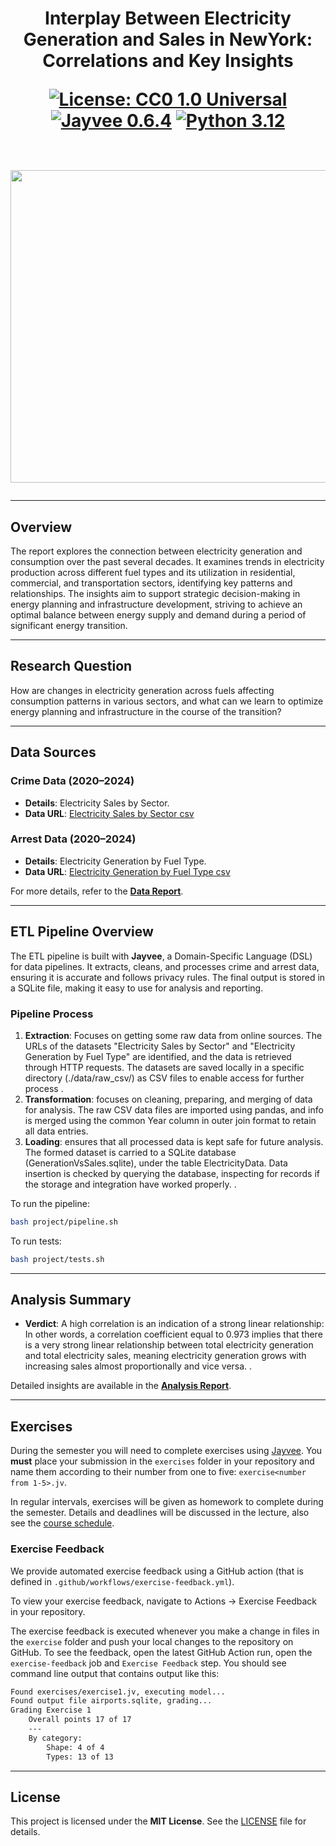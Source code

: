 <div align="center">
<h1 align="center"> Interplay Between Electricity Generation and Sales in NewYork: Correlations and Key Insights 


[![License: CC0 1.0 Universal](https://img.shields.io/badge/License-CC0_1.0_Universal-lightgrey.svg)](https://creativecommons.org/publicdomain/zero/1.0/legalcode)	  [![Jayvee 0.6.4](https://img.shields.io/badge/Jayvee-0.6.4-yellowgreen.svg)](https://jvalue.github.io/jayvee/docs/dev/intro) [![Python 3.12](https://img.shields.io/badge/Python-3.12-blue.svg)](https://www.python.org/downloads/release/python-3128/)

<br><img src="data/DALL·E 2025-01-22 23.06.51 - An artistic illustration of electricity flowing from various power plants (nuclear, solar, wind, and coal) represented visually with glowing, color-co.webp" width="1000" height="500">

</div>

---

## **Overview**
The report explores the connection between electricity generation and consumption over the past several decades. It examines trends in electricity production across different fuel types and its utilization in residential, commercial, and transportation sectors, identifying key patterns and relationships. The insights aim to support strategic decision-making in energy planning and infrastructure development, striving to achieve an optimal balance between energy supply and demand during a period of significant energy transition.

---

## **Research Question**
How are changes in electricity generation across fuels affecting consumption patterns in various sectors, and what can we learn to optimize energy planning and infrastructure in the course of the transition?  

---

## **Data Sources**

### **Crime Data (2020–2024)**
- **Details**: Electricity Sales by Sector.
- **Data URL**: [Electricity Sales by Sector csv](https://catalog.data.gov/dataset/electricity-sales-by-sector-gwh-beginning-1980-1f109/resource/65764672-4abb-4bcf-bd76-3eba55f77315. )  

### **Arrest Data (2020–2024)**
- **Details**:  Electricity Generation by Fuel Type.
- **Data URL**: [ Electricity Generation by Fuel Type csv](https://catalog.data.gov/dataset/electric-generation-by-fuel-type-gwh-beginning-1960/resource/df1528d1-bdd0-4594-8ef8-793b298cfdd5. )  

For more details, refer to the [**Data Report**](project/data-report.pdf).

---

## **ETL Pipeline Overview**
The ETL pipeline is built with **Jayvee**, a Domain-Specific Language (DSL) for data pipelines. It extracts, cleans, and processes crime and arrest data, ensuring it is accurate and follows privacy rules. The final output is stored in a SQLite file, making it easy to use for analysis and reporting.

### **Pipeline Process**
1. **Extraction**:  Focuses on getting some raw data from online sources. The URLs of the datasets "Electricity Sales by Sector" and "Electricity Generation by Fuel Type" are identified, and the data is retrieved through HTTP requests. The datasets are saved locally in a specific directory (./data/raw_csv/) as CSV files to enable access for further process .  
2. **Transformation**:  focuses on cleaning, preparing, and merging of data for analysis. The raw CSV data files are imported using pandas, and info is merged using the common Year column in outer join format to retain all data entries.  
3. **Loading**: ensures that all processed data is kept safe for future analysis. The formed dataset is carried to a SQLite database (GenerationVsSales.sqlite), under the table ElectricityData. Data insertion is checked by querying the database, inspecting for records if the storage and integration have worked properly. .  

To run the pipeline:
```bash
bash project/pipeline.sh
```

To run tests:
```bash
bash project/tests.sh
```

---

## **Analysis Summary**
- **Verdict**: A high correlation is an indication of a strong linear relationship: In other words, a correlation coefficient equal to 0.973 implies that there is a very strong linear relationship between total electricity generation and total electricity sales, meaning electricity generation grows with increasing sales almost proportionally and vice versa. .  


Detailed insights are available in the [**Analysis Report**](project/analysis-report.pdf).

---

## Exercises
During the semester you will need to complete exercises using [Jayvee](https://github.com/jvalue/jayvee). You **must** place your submission in the `exercises` folder in your repository and name them according to their number from one to five: `exercise<number from 1-5>.jv`.

In regular intervals, exercises will be given as homework to complete during the semester. Details and deadlines will be discussed in the lecture, also see the [course schedule](https://made.uni1.de/).

### Exercise Feedback
We provide automated exercise feedback using a GitHub action (that is defined in `.github/workflows/exercise-feedback.yml`). 

To view your exercise feedback, navigate to Actions → Exercise Feedback in your repository.

The exercise feedback is executed whenever you make a change in files in the `exercise` folder and push your local changes to the repository on GitHub. To see the feedback, open the latest GitHub Action run, open the `exercise-feedback` job and `Exercise Feedback` step. You should see command line output that contains output like this:

```sh
Found exercises/exercise1.jv, executing model...
Found output file airports.sqlite, grading...
Grading Exercise 1
	Overall points 17 of 17
	---
	By category:
		Shape: 4 of 4
		Types: 13 of 13
```


---

## **License**
This project is licensed under the **MIT License**. See the [LICENSE](LICENSE) file for details.


